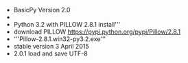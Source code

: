 - BasicPy Version 2.0
-
- Python 3.2 with PILLOW 2.8.1 install''' 
- download PILLOW https://pypi.python.org/pypi/Pillow/2.8.1
- '''Pillow-2.8.1.win32-py3.2.exe''' 
- stable version 3 April 2015 
- 2.0.1 load and save UTF-8
